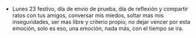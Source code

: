 - Lunes 23 festivo, día de envio de prueba, día de reflexión y compartir ratos con tus amigos, conversar mis miedos, soltar mas mis inseguridades, ser mas libre y criterio propio, no dejar vencer por esta emoción, solo es eso, una emoción, nada más, con el tiempo se ira.

